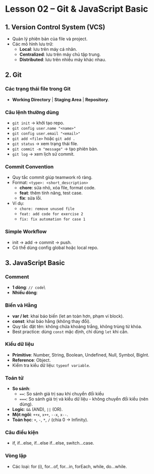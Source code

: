 # Lesson 02 – Git & JavaScript Basic

## 1. Version Control System (VCS)

- Quản lý phiên bản của file và project.
- Các mô hình lưu trữ:
  - **Local**: lưu trên máy cá nhân.
  - **Centralized**: lưu trên máy chủ tập trung.
  - **Distributed**: lưu trên nhiều máy khác nhau.

## 2. Git

### Các trạng thái file trong Git

- **Working Directory** | **Staging Area** | **Repository**.

### Câu lệnh thường dùng

- `git init` → khởi tạo repo.
- `git config user.name "<name>"`
- `git config user.email "<email>"`
- `git add <file>` hoặc `git add .`
- `git status` → xem trạng thái file.
- `git commit -m "message"` → tạo phiên bản.
- `git log` → xem lịch sử commit.

### Commit Convention

- Quy tắc commit giúp teamwork rõ ràng.
- Format: `<type>: <short_description>`
  - **chore**: sửa nhỏ, xóa file, format code.
  - **feat**: thêm tính năng, test case.
  - **fix**: sửa lỗi.
- Ví dụ:
  - `chore: remove unused file`
  - `feat: add code for exercise 2`
  - `fix: fix automation for case 1`

### Simple Workflow

- init → add → commit → push.
- Có thể dùng config global hoặc local repo.

## 3. JavaScript Basic

### Comment

- **1 dòng**: `// code`\
- **Nhiều dòng**:

### Biến và Hằng

- **var / let**: khai báo biến (let an toàn hơn, phạm vi block).
- **const**: khai báo hằng (không thay đổi).
- Quy tắc đặt tên: không chứa khoảng trắng, không trùng từ khóa.
- Best practice: dùng `const` mặc định, chỉ dùng `let` khi cần.

### Kiểu dữ liệu

- **Primitive**: Number, String, Boolean, Undefined, Null, Symbol, BigInt.
- **Reference**: Object.
- Kiểm tra kiểu dữ liệu: `typeof variable`.

### Toán tử

- **So sánh**:
  - `==`: So sánh giá trị sau khi chuyển đổi kiểu
  - `===`: So sánh giá trị và kiểu dữ liệu - không chuyển đổi kiểu (nên dùng).
- **Logic**: `&&` (AND), `||` (OR).
- **Một ngôi**: `++x`, `x++`, `--x`, `x--`.
- **Toán học**: `+`, `-`, `*`, `/` (chia 0 → Infinity).

### Câu điều kiện

- if, if...else, if...else if...else, switch...case.

### Vòng lặp

- Các loại: for (i), for...of, for...in, forEach, while, do...while.
